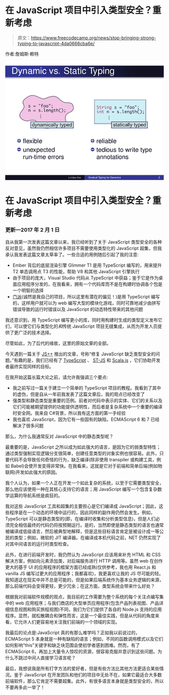 # 在 JavaScript 项目中引入类型安全？重新考虑

> 原文：<https://www.freecodecamp.org/news/stop-bringing-strong-typing-to-javascript-4da0666cba6e/>

作者:詹姆斯·赖特

![hWhxN1OoKp4zNSqQdYFdFNg3b-hR49gsLRH6](img/3ede04985148d55106b36ffbb479162f.png)

# 在 JavaScript 项目中引入类型安全？重新考虑

### 更新—2017 年 2 月 1 日

自从我第一次发表这篇文章以来，我已经听到了关于 JavaScript 类型安全的各种反对意见，虽然我仍然相信许多项目不需要使用类型化的 JavaScript 超集，但我承认我发表这篇文章太草率了。一些合适的用例随后引起了我的注意:

*   Ember 背后的底层渲染引擎 Glimmer T1 是用 TypeScript 编写的，用来提升 T2 单态调用点 T3 的性能，帮助 V8 和其他 JavaScript 引擎执行
*   由于项目的庞大，Visual Studio 代码从 TypeScript 中获益；鉴于它是作为桌面应用程序分发的，在我看来，拥有一个代码库而不是在构建时协调各个包是一个明智的选择
*   [门派](https://github.com/jamesseanwright/sect)(诚然是我自己的项目，所以这里有潜在的偏见！)是用 TypeScript 编写的，这样用户就可以为 web 编写大型的模块化游戏，同时可靠地减少由拼写错误导致的运行时错误以及 JavaScript 的动态特性带来的其他问题

我还意识到，用 TypeScript 编写更小的库，同时用构建时生成的类型定义发布它们，可以使它们与类型化的*和*传统 JavaScript 项目无缝集成，从而为开发人员提供了更广泛的技术选择。

尽管如此，为了后代的缘故，这里的原始文章的全部。

今天遇到一篇关于 [JS++](http://sdtimes.com/onux-seeks-fix-javascripts-lack-type-safety/) 推出的文章，号称“修复 JavaScript 缺乏类型安全的问题。”有趣的是，我们已经有了 [TypeScript](https://www.typescriptlang.org/) 、 [ST-JS](http://st-js.github.io/) 和 [Scala.js](https://www.scala-js.org/) ，它们协助开发者最终实现同样的目标。

在我开始这篇长篇大论之前，请允许我强调三个要点:

*   我之前写过一篇关于建立一个简单的 TypeScript 项目的教程。我看到了其中的虚伪，但是自从一年前我发表了这篇文章后，我的观点已经改变了
*   强类型和静态类型是重要的范例。前者对代码中表示的实体、它们的关系以及它们可能被期望提供的功能提供透明性，而后者是复杂系统中一个重要的编译时安全网。我来自 C#背景，所以我有这方面的第一手经验
*   我也喜欢 JavaScript，因为它有一些固有的缺陷，ECMAScript 6 和 7 已经解决了很多问题

那么，为什么我通常反对 JavaScript 中的静态类型呢？

最重要的是，JavaScript 之所以成为如此强大的语言，是因为它的弱类型特性；通过类型强制实现逻辑分支很简单，创建任意类型的对象实例也很容易。此外，只要代码不会导致任何奇怪的行为，缺乏编译(除非使用 transpiler 或构建工具，例如 Babel)会使开发变得非常快。在我看来，这就是它对于前端和简单后端(例如物联网)开发如此强大的原因。

我个人认为，如果一个人正在开发一个如此复杂的系统，以至于它需要类型安全，那么他应该使用一种在其核心支持它的语言；用 JavaScript 编写一个包含复杂数学运算的导航系统是疯狂的。

我对这些 JavaScript 工具和超集的主要担心是它们编译成 JavaScript；因此，这些程序是在一个动态的环境中运行的，因此同样的副作用仍然会发生。例如，TypeScript 可以是静态类型的(即，在编译时收集和分析类型信息)，但是人们必须完全相信最终的代码仍将按预期运行。是的，当然即使是静态类型的语言也通常被编译成低级语言，然后被典型地解释，但是这些目标语言肯定是被设计成一等公民的类型；例如，微软的 JIT 编译器。在编译成本机代码之前，NET 仍然实现了对其中间语言的运行时类型检查。

此外，在进行前端开发时，我仍然认为 JavaScript 应该用来补充 HTML 和 CSS 解决方案，例如向元素添加类，对后端服务进行 HTTP 调用等。虽然 web 在创作更大的基于 UI 的应用程序的框架方面已经成熟(仅供参考，我也用 React.js 和 vanilla JS 编写过更大的应用程序；我都喜欢)，我更喜欢让我的 JS 尽可能的轻。我知道这在现实中并不总是可能的，但是如果后端系统作为基本业务逻辑的来源，那么前端代码会变得更轻，更少冗余；在这方面，类型系统会带来什么好处？

根据我对前端软件规模的观点，我目前的工作需要为整个系统的每个关注点编写集中的 web 应用程序；与我们商店的大型单页应用程序(包含产品列表视图、产品详细信息视图和购买旅程视图)不同，我们为它们提供了各自的 Node.js 支持的应用程序。显然，就松散耦合和弹性而言，这是一个最佳实践，但是从代码的角度来看，它允许人们更容易地关注我们前端的一个领域的实现。

我最后的论点是:JavaScript 真的有那么难学吗？正如我以前说过的，ECMAScript 5 本身就是一种有缺陷的语言；例如，不同的函数调用模式以及它们如何影响“this”关键字和缺乏块范围会使初学者感到困难。然而，有了 ECMAScript 6，再加上大量令人惊叹的资源，很容易克服并意识到这些问题。为什么不跳过中间人直接学习语言呢？

最后，我想说我是所有打字方法的爱好者，但是有些方法比其他方法更适合某些情况。鉴于 JavaScript 在开发团队和他们的项目中无处不在，如果它最适合大多数前端软件，那么它肯定不需要超集。此外，有很多语言本身就是类型安全的，所以不要再多此一举了！